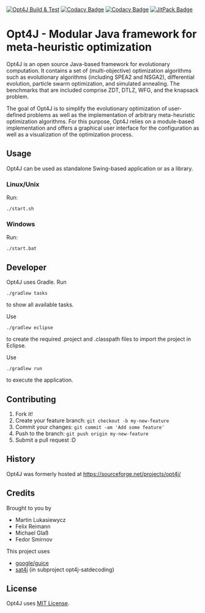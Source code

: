 [![Opt4J Build & Test](https://github.com/SDARG/opt4j/actions/workflows/gradle.yml/badge.svg)](https://github.com/SDARG/opt4j/actions/workflows/gradle.yml)
[![Codacy Badge](https://app.codacy.com/project/badge/Grade/88406105afc64c44bf00f8a89602700f)](https://www.codacy.com/gh/SDARG/opt4j/dashboard?utm_source=github.com&amp;utm_medium=referral&amp;utm_content=SDARG/opt4j&amp;utm_campaign=Badge_Grade)
[![Codacy Badge](https://app.codacy.com/project/badge/Coverage/88406105afc64c44bf00f8a89602700f)](https://www.codacy.com/gh/SDARG/opt4j/dashboard?utm_source=github.com&utm_medium=referral&utm_content=SDARG/opt4j&utm_campaign=Badge_Coverage)
[![JitPack Badge](https://jitpack.io/v/sdarg/opt4j.svg)](https://jitpack.io/#sdarg/opt4j)

#  Opt4J - Modular Java framework for meta-heuristic optimization 

Opt4J is an open source Java-based framework for evolutionary computation.
It contains a set of (multi-objective) optimization algorithms such as evolutionary algorithms (including SPEA2 and NSGA2), differential evolution, particle swarm optimization, and simulated annealing.
The benchmarks that are included comprise ZDT, DTLZ, WFG, and the knapsack problem.

The goal of Opt4J is to simplify the evolutionary optimization of user-defined problems as well as the implementation of arbitrary meta-heuristic optimization algorithms.
For this purpose, Opt4J relies on a module-based implementation and offers a graphical user interface for the configuration as well as a visualization of the optimization process.

## Usage
Opt4J can be used as standalone Swing-based application or as a library.

### Linux/Unix
Run:

	./start.sh

### Windows
Run:

	./start.bat

## Developer
Opt4J uses Gradle. Run

	./gradlew tasks

to show all available tasks.

Use

	./gradlew eclipse

to create the required .project and .classpath files to import the project in Eclipse.

Use

	./gradlew run

to execute the application.

## Contributing

1.  Fork it!
2.  Create your feature branch: `git checkout -b my-new-feature`
3.  Commit your changes: `git commit -am 'Add some feature'`
4.  Push to the branch: `git push origin my-new-feature`
5.  Submit a pull request :D

## History

Opt4J was formerly hosted at https://sourceforge.net/projects/opt4j/

## Credits

Brought to you by
*  Martin Lukasiewycz
*  Felix Reimann
*  Michael Glaß
*  Fedor Smirnov

This project uses
*  [google/guice](https://github.com/google/guice)
*  [sat4j](https://gitlab.ow2.org/sat4j/sat4j/) (in subproject opt4j-satdecoding)

## License

Opt4J uses [MIT License](./LICENSE).
